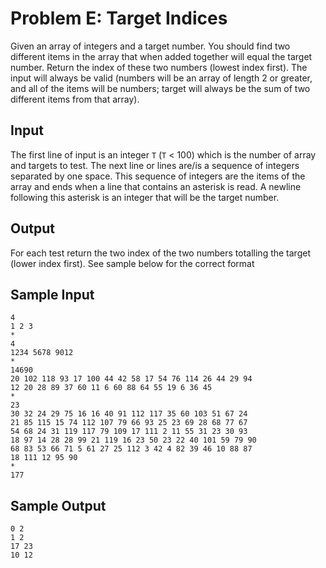 # Problem E: Target Indices

Given an array of integers and a target number. You should find two different items in the array that when added together will equal the target number. Return the index of these two numbers (lowest index first). The input will always be valid (numbers will be an array of length 2 or greater, and all of the items will be numbers; target will always be the sum of two different items from that array).

## Input

The first line of input is an integer `T` (`T` < 100) which is the number of array and targets to test. The next line or lines are/is a sequence of integers separated by one space. This sequence of integers are the items of the array and ends when a line that contains an asterisk is read. A newline following this asterisk is an integer that will be the target number.

## Output

For each test return the two index of the two numbers totalling the target (lower index first). See sample below for the correct format

## Sample Input

```
4
1 2 3
*
4
1234 5678 9012
*
14690
20 102 118 93 17 100 44 42 58 17 54 76 114 26 44 29 94
12 20 28 89 37 60 11 6 60 88 64 55 19 6 36 45
*
23
30 32 24 29 75 16 16 40 91 112 117 35 60 103 51 67 24
21 85 115 15 74 112 107 79 66 93 25 23 69 28 68 77 67
54 68 24 31 119 117 79 109 17 111 2 11 55 31 23 30 93
18 97 14 28 28 99 21 119 16 23 50 23 22 40 101 59 79 90
68 83 53 66 71 5 61 27 25 112 3 42 4 82 39 46 10 88 87
18 111 12 95 90
*
177
```

## Sample Output

```
0 2
1 2
17 23
10 12
```
